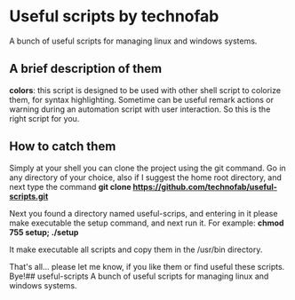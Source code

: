 # Useful scripts by technofab
A bunch of useful scripts for managing linux and windows systems.

## A brief description of them

**colors**: this script is designed to be used with other shell script to colorize them, for syntax highlighting. Sometime can be useful remark actions or warning during an automation script with user interaction. So this is the right script for you.

## How to catch them 
Simply at your shell you can clone the project using the git command. Go in any directory of your choice, also if I suggest the home root directory, and next type the command **git clone https://github.com/technofab/useful-scripts.git** 

Next you found a directory named useful-scrips, and entering in it please make executable the setup command, and next run it. For example: **chmod 755 setup; ./setup**

It make executable all scripts and copy them in the /usr/bin directory. 

That's all... please let me know, if you like them or find useful these scripts. Bye!## useful-scripts
A bunch of useful scripts for managing linux and windows systems.
